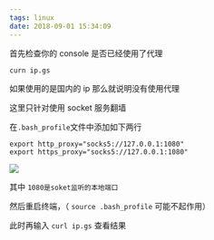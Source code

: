 ```yaml
---
tags: linux
date: 2018-09-01 15:34:09
---
```


首先检查你的 console 是否已经使用了代理

```shell
curn ip.gs
```

如果使用的是国内的 ip 那么就说明没有使用代理

这里只针对使用 socket 服务翻墙

在`.bash_profile`文件中添加如下两行

```shell
export http_proxy="socks5://127.0.0.1:1080"
export https_proxy="socks5://127.0.0.1:1080"
```

![](http://ogbkru1bq.bkt.clouddn.com/选区_010.png)

其中 `1080是soket监听的本地端口`

然后重启终端，（ `source .bash_profile` 可能不起作用）

此时再输入 `curl ip.gs` 查看结果

